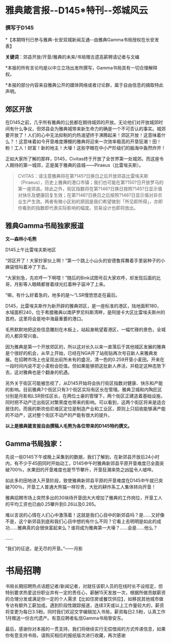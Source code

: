 # 雅典箴言报--D145*特刊--郊城风云
### 撰写于D145

*【本期特刊已参与雅典-长安双城新闻互通--由雅典Gamma书局授权在长安发表】 

**关键词**：郊县开放/开垦/雅典的未来/书局赠古遗高薪聘请记者与文编

*本报的所有言论均是以中立立场出发所撰写，Gamma书局具有一切合理解释权。

*本报的部分内容来自雅典公开的媒体网络或者讨论群，属于自由信息的摘取特此声明。

## **郊区开放** 

在D145之前，几乎所有雅典的公民都在期待城郊的开放。无论他们对开放城郊时间有什么争议，但郊县会为雅典城带来新生命力的确是一个不可否认的事实。城郊要开放了！人们的心中无法抑制的灼热渴望终于沸腾起来！郊区开放！这意味着什么？！这意味着如今开垦难度爆棚的雅典将迎来一次效率极高的开垦狂潮！田！粉！工人！财富！新的地主！大壕！这些字眼在中小产阶级们的脑海中轰然炸开！ 

正如大家所了解的那样，D145，Civitas终于开放了全世界第一处城郊。而这座令人期待的第一城郊，正是属于雅典的县城——Piraeus（比雷埃夫斯）。

>CVITAS：请注意雅典将在第?145?日换日之后开放郊县比雷埃夫斯（Piraeus），历史上雅典的港口市镇；我们也可能在第?150?日开放罗马的第一座郊县。除此之外，街区指数将在第?146?日换日按照?145?日显示值对快乐及健康回复生效；在第?146?日换日之后按照?146?日显示值对非农业生产生效。两者有微小区别的原因是我们希望做到「所见即所得」，亦即你看到的指数即代表实际影响的幅度。贸易设计也即将放出。

## **雅典Gamma书局独家报道**
**文—森林小毛熊**

D145上午比雷埃夫斯地区 

“郊区开了！大家抄家伙上啊！”第一个跳上小山头的安德鲁挥舞着手里装种子的小麻袋怪叫着冲了下去。

“大家别急，先欢呼一下啊喂！”随后的Bink试图号召大家欢呼，却发现后面的比哥，月影等人眼睛都冒着绿光扛着种子袋冲了上来。 

“嘛，有什么好着急的，地多的是～”LSR慢悠悠走在最后。 

D145，比雷埃夫斯作为新开辟的雅典郊区，是一座标准的港区，陆地面积180，水域面积240，位于希腊雅典以南萨罗尼科斯湾畔，是阿提卡大区比雷埃夫斯州的首府。这里将会是地中海最重要的港口。 

毛熊默默地把这些信息雕刻在木板上，站起身眺望着港区，一幅忙碌的景色，全城的人都异常兴奋。 

因为雅典是第一个开放郊区的，所以这对长久以来一直落后于其他城区发展的雅典是个很好的机会，从早上开始，已经在NGA开了站街贴再次号召新人来雅典发展。在招聘市场上也呈现出前所未有的盛况，清一色的0.259开垦小麦田。开来在一段时间内说不定小麦粉会贬值。但如果能够把这批新人养活，并稳定这种态势下去，这对雅典也是个翻身的机遇。 

另外关于街区可能被忽视了，从D145开始将会执行街区指数对健康、快乐和产能的影响。目前雅典7个街区只有3个街区实际有区长在管理。雅典卫城和内陶匠区分别是月影和LSR担任区长，在两位土豪的管理下，两个街区正建造着基础设施，同时把不动产迁出街区对繁荣度也带来的影响。可以看到，这两个街区将来是适合居住的。而我的斯坎伯尼维区定位是制造产业和工业区，原则上只招收能够满产能的不动产，这对整个街区不动产的产能有很大的提升。 

**以上是雅典箴言报自由撰稿人毛熊为各位带来的D145特约撰文。**

## **Gamma书局独家：** 

先说一些D145下午或晚上采集到的数据，我们了解到，在新郊县开放后24小时内，有不少于45田同时开始动工，D145中午时雅典新郊县平原开垦难度已全面突破700％，水果田的开垦难度也是节节攀升，开垦狂潮来势之凶猛令人嘘哗。 

如此多的田地进入开垦阶段，致使雅典新郊县平原的开垦难度在D145中午就已突破700％，开垦工人普通大熊猫一样珍贵，大批的耕作系工人集体转向开垦！ 

雅典招聘市场上突然多出的30块待开垦田大大增加了雅典的工作岗位，开垦工人的平均工资也已由0.25攀升到0.26以及0.265。 

难以言说的心情在人们心中激荡着！这就是我们心目中的新郊县吗？是……又好像不是，这个新郊县到底和我们心目中想的有什么不同？它看上去明明是如此的成功……雅典真的会很快富起来么？谁将成为雅典第一大壕？……会是……他么？ 

……

“我们的征途，是无尽的开垦。”——月影

# **书局招聘**

书局长期招聘热点话题记者/新闻记者，对就任该职人员的在线时长不设规定，但特别要求热爱这份职业并有一定的责任心，薪酬15天发放一次，根据所做贡献薪资的合理分发或满足你一定的个人需求【比如住房或餐饮供应】，如移民其他城市做专访有额外工薪加成。遇到阶段性跟踪报道，连续3天或以上工作量较大的，薪资将变更为每日3.5粉。同时我们欢迎文字编辑加入书局，薪资每日2.5粉，认真工作1月赠送一份古代遗产。有意应聘者私信Gamma书局黎安东。

最后，感谢你对本报的一贯支持，我们将继续实行无偿借阅的方式传递信息，如果你有意支持书局，请购买相应的报纸版次进行收藏，再次感谢
